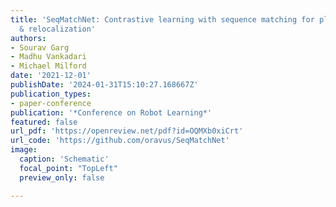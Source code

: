 ```yaml
---
title: 'SeqMatchNet: Contrastive learning with sequence matching for place recognition
  & relocalization'
authors:
- Sourav Garg
- Madhu Vankadari
- Michael Milford
date: '2021-12-01'
publishDate: '2024-01-31T15:10:27.168667Z'
publication_types:
- paper-conference
publication: '*Conference on Robot Learning*'
featured: false
url_pdf: 'https://openreview.net/pdf?id=OQMXb0xiCrt'
url_code: 'https://github.com/oravus/SeqMatchNet'
image:
  caption: 'Schematic'
  focal_point: "TopLeft"
  preview_only: false

---
```


